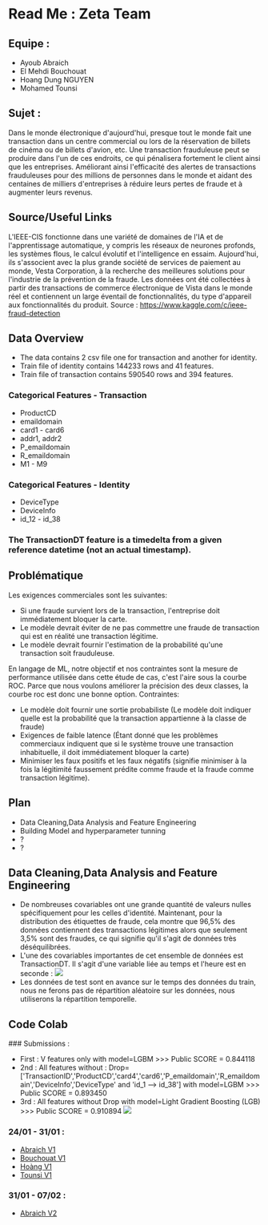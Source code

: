 
# Read Me : Zeta Team 
## Equipe : 
- Ayoub Abraich
- El Mehdi Bouchouat
- Hoang Dung NGUYEN
- Mohamed Tounsi 
## Sujet : 
Dans le monde électronique d'aujourd'hui, presque tout le monde fait une transaction dans un centre commercial ou lors de la réservation de billets de cinéma ou de billets d'avion, etc. Une transaction frauduleuse peut se produire dans l'un de ces endroits, ce qui pénalisera fortement le client ainsi que les entreprises. Améliorant ainsi l'efficacité des alertes de transactions frauduleuses pour des millions de personnes dans le monde et aidant des centaines de milliers d'entreprises à réduire leurs pertes de fraude et à augmenter leurs revenus.
## Source/Useful Links
L'IEEE-CIS fonctionne dans une variété de domaines de l'IA et de l'apprentissage automatique, y compris les réseaux de neurones profonds, les systèmes flous, le calcul évolutif et l'intelligence en essaim. Aujourd'hui, ils s'associent avec la plus grande société de services de paiement au monde, Vesta Corporation, à la recherche des meilleures solutions pour l'industrie de la prévention de la fraude.
Les données ont été collectées à partir des transactions de commerce électronique de Vista dans le monde réel et contiennent un large éventail de fonctionnalités, du type d'appareil aux fonctionnalités du produit.
Source : https://www.kaggle.com/c/ieee-fraud-detection
## Data Overview
- The data contains 2 csv file one for transaction and another for identity.
- Train file of identity contains 144233 rows and 41 features.
- Train file of transaction contains 590540 rows and 394 features.

### Categorical Features - Transaction
- ProductCD
- emaildomain
- card1 - card6
- addr1, addr2
- P_emaildomain
- R_emaildomain
- M1 - M9
### Categorical Features - Identity
- DeviceType
- DeviceInfo
- id_12 - id_38
### The TransactionDT feature is a timedelta from a given reference datetime (not an actual timestamp).
## Problématique
Les exigences commerciales sont les suivantes: 
+ Si une fraude survient lors de la transaction, l'entreprise doit immédiatement bloquer la carte. 
+ Le modèle devrait éviter de ne pas commettre une fraude de transaction qui est en réalité une transaction légitime. 
+ Le modèle devrait fournir l'estimation de la probabilité qu'une transaction soit frauduleuse.

En langage de ML, notre objectif et nos contraintes sont la mesure de performance utilisée dans cette étude de cas, c'est l'aire sous la courbe ROC. Parce que nous voulons améliorer la précision des deux classes, la courbe roc est donc une bonne option. 
Contraintes: 
- Le modèle doit fournir une sortie probabiliste (Le modèle doit indiquer quelle est la probabilité que la transaction appartienne à la classe de fraude)
- Exigences de faible latence (Étant donné que les problèmes commerciaux indiquent que si le système trouve une transaction inhabituelle, il doit immédiatement bloquer la carte)
- Minimiser les faux positifs et les faux négatifs (signifie minimiser à la fois la légitimité faussement prédite comme fraude et la fraude comme transaction légitime).

## Plan
- Data Cleaning,Data Analysis and Feature Engineering
- Building Model and hyperparameter tunning
- ? 
- ?

## Data Cleaning,Data Analysis and Feature Engineering
+ De nombreuses covariables ont une grande quantité de valeurs nulles spécifiquement pour les celles d'identité. Maintenant, pour la distribution des étiquettes de fraude, cela montre que 96,5% des données contiennent des transactions légitimes alors que seulement 3,5% sont des fraudes, ce qui signifie qu'il s'agit de données très déséquilibrées.
+ L'une des covariables importantes de cet ensemble de données est TransactionDT. Il s'agit d'une variable liée au temps et l'heure est en seconde :
![](https://miro.medium.com/max/1189/1*c2kgxgvuAs9OfTgXTRks8w.png)
+ Les données de test sont en avance sur le temps des données du train, nous ne ferons pas de répartition aléatoire sur les données, nous utiliserons la répartition temporelle.

## Code Colab
### Submissions : 
- First : V features only with model=LGBM >>> Public SCORE = 0.844118
- 2nd : All features without : Drop=['TransactionID','ProductCD','card4','card6','P_emaildomain','R_emaildomain','DeviceInfo','DeviceType' and 'id_1 --> id_38']
with model=LGBM >>> Public SCORE = 0.893450
- 3rd : All features without Drop
with model=Light Gradient Boosting (LGB) >>> Public SCORE = 0.910894
![](https://pasteboard.co/ISzrQkY.png)

### 24/01 - 31/01 :
- [Abraich V1](https://drive.google.com/file/d/1uMhY40rdWBZgDtl1fB02W3i_mjHnLPHE/view?usp=sharing)
- [Bouchouat V1](https://drive.google.com/file/d/1Tlj7by_njwV1bbtp3oOiDu2cQRqhX6Wq/view?usp=sharing)
- [Hoàng V1](https://)
- [Tounsi V1](https://)
### 31/01 - 07/02 :
- [Abraich V2](https://drive.google.com/file/d/1EnnFj_tLB6ma8uypxrK1D88gFgE6DqMk/view?usp=sharing)

